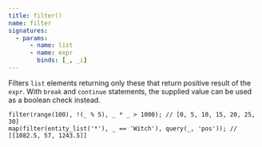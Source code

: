 ```yaml
---
title: filter()
name: filter
signatures:
  - params:
      - name: list
      - name: expr
        binds: [_, _i]
---
```


Filters `list` elements returning only these that return positive result of the
`expr`. With `break` and `continue` statements, the supplied value can be used
as a boolean check instead.

```scarpet
filter(range(100), !(_ % 5), _ * _ > 1000); // [0, 5, 10, 15, 20, 25, 30]
map(filter(entity_list('*'), _ == 'Witch'), query(_, 'pos')); // [[1082.5, 57, 1243.5]]
```
